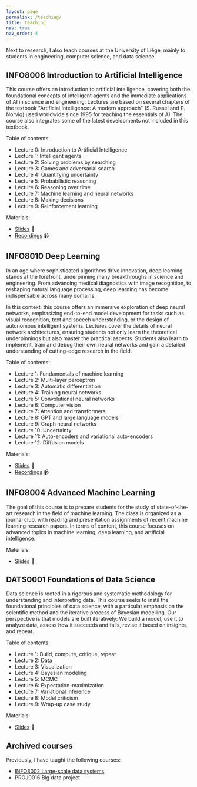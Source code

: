 ```yaml
---
layout: page
permalink: /teaching/
title: teaching
nav: true
nav_order: 4
---
```


Next to research, I also teach courses at the University of Liège, mainly to students in engineering, computer science, and data science. 


## INFO8006 Introduction to Artificial Intelligence 

This course offers an introduction to artificial intelligence, covering both the foundational concepts of intelligent agents and the immediate applications of AI in science and engineering. Lectures are based on several chapters of the textbook "Artificial Intelligence: A modern approach" (S. Russel and P. Norvig) used worldwide since 1995 for teaching the essentials of AI. The course also integrates some of the latest developments not included in this textbook. 

Table of contents:
- Lecture 0: Introduction to Artificial Intelligence
- Lecture 1: Intelligent agents
- Lecture 2: Solving problems by searching
- Lecture 3: Games and adversarial search
- Lecture 4: Quantifying uncertainty
- Lecture 5: Probabilistic reasoning
- Lecture 6: Reasoning over time
- Lecture 7: Machine learning and neural networks
- Lecture 8: Making decisions
- Lecture 9: Reinforcement learning

Materials:
- [Slides](https://github.com/glouppe/info8006-introduction-to-ai) :page_facing_up:
- [Recordings](https://www.youtube.com/playlist?list=PLLqXZ_E-UXly_dVpKfgzuga61h7z8XjbK) :video_camera:


## INFO8010 Deep Learning

In an age where sophisticated algorithms drive innovation, deep learning stands at the forefront, underpinning many breakthroughs in science and engineering. From advancing medical diagnostics with image recognition, to reshaping natural language processing, deep learning has become indispensable across many domains.

In this context, this course offers an immersive exploration of deep neural networks, emphasizing end-to-end model development for tasks such as visual recognition, text and speech understanding, or the design of autonomous intelligent systems. Lectures cover the details of neural network architectures, ensuring students not only learn the theoretical underpinnings but also master the practical aspects. Students also learn to implement, train and debug their own neural networks and gain a detailed understanding of cutting-edge research in the field.

Table of contents:
- Lecture 1: Fundamentals of machine learning
- Lecture 2: Multi-layer perceptron
- Lecture 3: Automatic differentiation
- Lecture 4: Training neural networks
- Lecture 5: Convolutional neural networks 
- Lecture 6: Computer vision
- Lecture 7: Attention and transformers
- Lecture 8: GPT and large language models
- Lecture 9: Graph neural networks
- Lecture 10: Uncertainty
- Lecture 11: Auto-encoders and variational auto-encoders
- Lecture 12: Diffusion models

Materials:
- [Slides](https://github.com/glouppe/info8010-deep-learning) :page_facing_up:
- [Recordings](https://www.youtube.com/playlist?list=PLLqXZ_E-UXlxV-ybsjk4rwXlKF6LsYHFV) :video_camera:


## INFO8004 Advanced Machine Learning

The goal of this course is to prepare students for the study of state-of-the-art research in the field of machine learning. 
The class is organized as a journal club, with reading and presentation assignments of recent machine learning research papers. 
In terms of content, this course focuses on advanced topics in machine learning, deep learning, and artificial intelligence.

Materials:
- [Slides](https://github.com/glouppe/info8004-advanced-machine-learning) :page_facing_up:


## DATS0001 Foundations of Data Science

Data science is rooted in a rigorous and systematic methodology for understanding and interpreting data. This course seeks to instil the foundational principles of data science, with a particular emphasis on the scientific method and the iterative process of Bayesian modelling. Our perspective is that models are built iteratively: We build a model, use it to analyze data, assess how it succeeds and fails, revise it based on insights, and repeat. 

Table of contents:
- Lecture 1: Build, compute, critique, repeat
- Lecture 2: Data 
- Lecture 3: Visualization
- Lecture 4: Bayesian modeling
- Lecture 5: MCMC
- Lecture 6: Expectation-maximization
- Lecture 7: Variational inference
- Lecture 8: Model criticism
- Lecture 9: Wrap-up case study

Materials:
- [Slides](https://github.com/glouppe/dats0001-foundations-of-data-science) :page_facing_up:


## Archived courses

Previously, I have taught the following courses:
- [INFO8002 Large-scale data systems](https://github.com/glouppe/info8002-large-scale-database-systems)
- PROJ0016 Big data project
